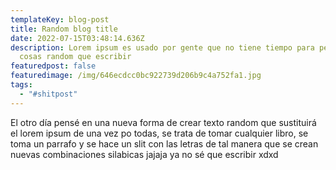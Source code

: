 ```yaml
---
templateKey: blog-post
title: Random blog title
date: 2022-07-15T03:48:14.636Z
description: Lorem ipsum es usado por gente que no tiene tiempo para pensar en
  cosas random que escribir
featuredpost: false
featuredimage: /img/646ecdcc0bc922739d206b9c4a752fa1.jpg
tags:
  - "#shitpost"
---
```

El otro día pensé en una nueva forma de crear texto random que sustituirá el lorem ipsum de una vez po todas, se trata de tomar cualquier libro, se toma un parrafo y se hace un slit con las letras de tal manera que se crean nuevas combinaciones silabicas jajaja ya no sé que escribir xdxd